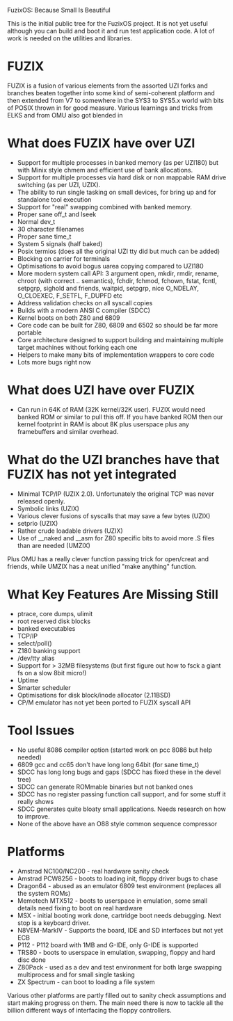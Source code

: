 FuzixOS: Because Small Is Beautiful

This is the initial public tree for the FuzixOS project. It is not yet useful although you can build and boot it and run
test application code. A lot of work is needed on the utilities and libraries.

FUZIX
=====

FUZIX is a fusion of various elements from the assorted UZI forks and
branches beaten together into some kind of semi-coherent platform and then
extended from V7 to somewhere in the SYS3 to SYS5.x world with bits of POSIX
thrown in for good measure. Various learnings and tricks from ELKS and from
OMU also got blended in

What does FUZIX have over UZI
=============================

* Support for multiple processes in banked memory (as per UZI180) but
	with Minix style chmem and efficient use of bank allocations.
* Support for multiple processes via hard disk or non mappable RAM
    drive switching (as per UZI, UZIX).
* The ability to run single tasking on small devices, for bring up
    and for standalone tool execution
* Support for "real" swapping combined with banked memory.
* Proper sane off_t and lseek
* Normal dev_t
* 30 character filenames
* Proper sane time_t
* System 5 signals (half baked)
* Posix termios (does all the original UZI tty did but much can be added)
* Blocking on carrier for terminals
* Optimisations to avoid bogus uarea copying compared to UZI180
* More modern system call API: 3 argument open, mkdir, rmdir, rename,
	chroot (with correct .. semantics), fchdir, fchmod, fchown, fstat,
	fcntl, setpgrp, sighold and friends, waitpid, setpgrp, nice
	O_NDELAY, O_CLOEXEC, F_SETFL, F_DUPFD etc
* Address validation checks on all syscall copies
* Builds with a modern ANSI C compiler (SDCC)
* Kernel boots on both Z80 and 6809
* Core code can be built for Z80, 6809 and 6502 so should be far more
	portable
* Core architecture designed to support building and maintaining
	multiple target machines without forking each one
* Helpers to make many bits of implementation wrappers to core code
* Lots more bugs right now

What does UZI have over FUZIX
=============================

* Can run in 64K of RAM (32K kernel/32K user). FUZIX would need
	banked ROM or similar to pull this off. If you have banked
	ROM then our kernel footprint in RAM is about 8K plus userspace
	plus any framebuffers and similar overhead.

What do the UZI branches have that FUZIX has not yet integrated
===============================================================

* Minimal TCP/IP (UZIX 2.0). Unfortunately the original TCP was never
released openly.
* Symbolic links (UZIX)
* Various clever fusions of syscalls that may save a few bytes
	(UZIX)
* setprio (UZIX)
* Rather crude loadable drivers (UZIX)
* Use of __naked and __asm for Z80 specific bits to avoid more
	.S files than are needed (UMZIX)

Plus OMU has a really clever function passing trick for open/creat and
friends, while UMZIX has a neat unified "make anything" function.

What Key Features Are Missing Still
===================================
* ptrace, core dumps, ulimit
* root reserved disk blocks
* banked executables
* TCP/IP
* select/poll()
* Z180 banking support
* /dev/tty alias
* Support for > 32MB filesystems (but first figure out how to fsck
	a giant fs on a slow 8bit micro!)
* Uptime
* Smarter scheduler
* Optimisations for disk block/inode allocator (2.11BSD)
* CP/M emulator has not yet been ported to FUZIX syscall API


Tool Issues
===========
* No useful 8086 compiler option (started work on pcc 8086 but help
	needed)
* 6809 gcc and cc65 don't have long long 64bit (for sane time_t)
* SDCC has long long bugs and gaps (SDCC has fixed these in the devel tree)
* SDCC can generate ROMmable binaries but not banked ones
* SDCC has no register passing function call support, and for some
	stuff it really shows
* SDCC generates quite bloaty small applications. Needs research
	on how to improve.
* None of the above have an O88 style common sequence compressor

Platforms
=========
* Amstrad NC100/NC200 - real hardware sanity check
* Amstrad PCW8256 - boots to loading init, floppy driver bugs to chase
* Dragon64 - abused as an emulator 6809 test environment (replaces all the system ROMs)
* Memotech MTX512 - boots to userspace in emulation, some small details need fixing to boot on real hardware
* MSX - initial booting work done, cartridge boot needs debugging. Next stop is
a keyboard driver.
* N8VEM-MarkIV - Supports the board, IDE and SD interfaces but not yet ECB
* P112 - P112 board with 1MB and G-IDE, only G-IDE is supported
* TRS80 - boots to userspace in emulation, swapping, floppy and hard disc done
* Z80Pack - used as a dev and test environment for both large swapping
	multiprocess and for small single tasking
* ZX Spectrum - can boot to loading a file system

Various other platforms are partly filled out to sanity check assumptions
and start making progress on them. The main need there is now to tackle all
the billion different ways of interfacing the floppy controllers.

